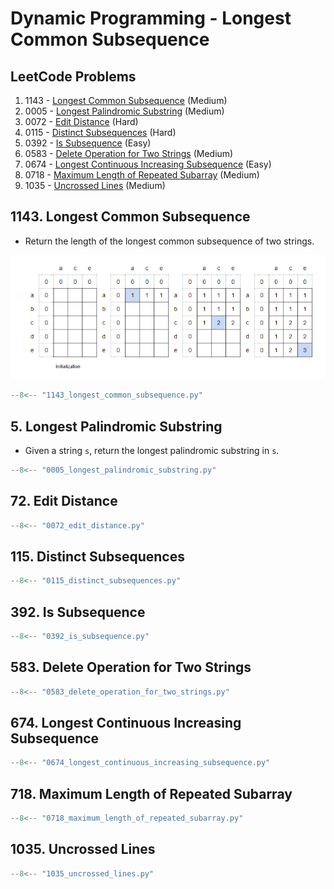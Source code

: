 # Dynamic Programming - Longest Common Subsequence

## LeetCode Problems

1. 1143 - [Longest Common Subsequence](https://leetcode.com/problems/longest-common-subsequence/) (Medium)
2. 0005 - [Longest Palindromic Substring](https://leetcode.com/problems/longest-palindromic-substring/) (Medium)
3. 0072 - [Edit Distance](https://leetcode.com/problems/edit-distance/) (Hard)
4. 0115 - [Distinct Subsequences](https://leetcode.com/problems/distinct-subsequences/) (Hard)
5. 0392 - [Is Subsequence](https://leetcode.com/problems/is-subsequence/) (Easy)
6. 0583 - [Delete Operation for Two Strings](https://leetcode.com/problems/delete-operation-for-two-strings/) (Medium)
7. 0674 - [Longest Continuous Increasing Subsequence](https://leetcode.com/problems/longest-continuous-increasing-subsequence/) (Easy)
8. 0718 - [Maximum Length of Repeated Subarray](https://leetcode.com/problems/maximum-length-of-repeated-subarray/) (Medium)
9. 1035 - [Uncrossed Lines](https://leetcode.com/problems/uncrossed-lines/) (Medium)

## 1143. Longest Common Subsequence

-   Return the length of the longest common subsequence of two strings.

![1143](../imgs/1143.png)

```python
--8<-- "1143_longest_common_subsequence.py"
```

## 5. Longest Palindromic Substring

-   Given a string `s`, return the longest palindromic substring in `s`.

```python
--8<-- "0005_longest_palindromic_substring.py"
```

## 72. Edit Distance

```python
--8<-- "0072_edit_distance.py"
```

## 115. Distinct Subsequences

```python
--8<-- "0115_distinct_subsequences.py"
```

## 392. Is Subsequence

```python
--8<-- "0392_is_subsequence.py"
```

## 583. Delete Operation for Two Strings

```python
--8<-- "0583_delete_operation_for_two_strings.py"
```

## 674. Longest Continuous Increasing Subsequence

```python
--8<-- "0674_longest_continuous_increasing_subsequence.py"
```

## 718. Maximum Length of Repeated Subarray

```python
--8<-- "0718_maximum_length_of_repeated_subarray.py"
```

## 1035. Uncrossed Lines

```python
--8<-- "1035_uncrossed_lines.py"
```
